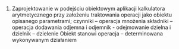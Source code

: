 
1. Zaprojektowanie w podejściu obiektowym aplikacji kalkulatora arytmetycznego
przy założeniu traktowania operacji jako obiektu opisanego parametrami;
czynniki – operacja mnożenia
składniki – operacja dodawania
odjemna i odjemnik - odejmowanie
dzielna i dzielnik – dzielenie
Obiekt stanowi operacja – determinowana wykonywanym działaniem
